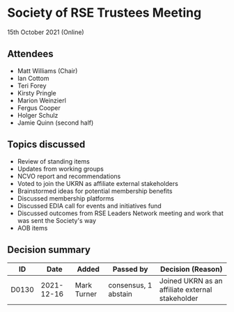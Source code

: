 # Society of RSE Trustees Meeting

15th October 2021 (Online)

## Attendees

   - Matt Williams (Chair)
   - Ian Cottom
   - Teri Forey
   - Kirsty Pringle
   - Marion Weinzierl
   - Fergus Cooper
   - Holger Schulz
   - Jamie Quinn (second half)
   

## Topics discussed

   - Review of standing items 
   - Updates from working groups
   - NCVO report and recommendations
   - Voted to join the UKRN as affiliate external stakeholders
   - Brainstormed ideas for potential membership benefits
   - Discussed membership platforms
   - Discussed EDIA call for events and initiatives fund
   - Discussed outcomes from RSE Leaders Network meeting and work that was sent the Society's way
   - AOB items

## Decision summary

| ID  | Date       | Added       | Passed by | Decision (Reason)                                                                                                                                                                                                          |
|-----|------------|-------------|-----------|----------------------------------------------------------------------------------------------------------------------------------------------------------------------------------------------------------------------------|
| D0130 | 2021-12-16 | Mark Turner | consensus, 1 abstain | Joined UKRN as an affiliate external  stakeholder |
